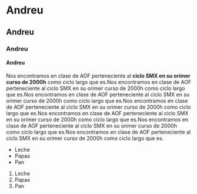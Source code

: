 # Andreu

## Andreu

### Andreu

#### Andreu


Nos encontramos en clase de AOF perteneciente al **ciclo SMX en su orimer curso de 2000h** como ciclo largo que es.Nos encontramos en clase de AOF perteneciente al ciclo SMX en su orimer curso de 2000h como ciclo largo que es.Nos encontramos en clase de AOF perteneciente al ciclo SMX en su orimer curso de 2000h como ciclo largo que es.Nos encontramos en clase de AOF perteneciente al ciclo SMX en su orimer curso de 2000h como ciclo largo que es.Nos encontramos en clase de AOF perteneciente al ciclo SMX en su orimer curso de 2000h como ciclo largo que es.Nos encontramos en clase de AOF perteneciente al ciclo SMX en su orimer curso de 2000h como ciclo largo que es.Nos encontramos en clase de AOF perteneciente al ciclo SMX en su orimer curso de 2000h como ciclo largo que es.

* Leche
* Papas
* Pan


1. Leche
2. Papas
3. Pan
